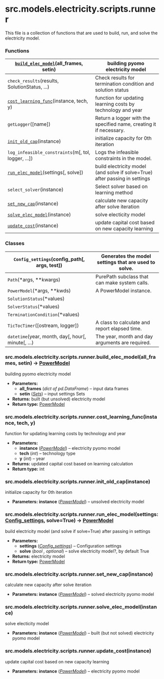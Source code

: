 # src.models.electricity.scripts.runner

This file is a collection of functions that are used to build, run, and solve the electricity model.

### Functions

| [`build_elec_model`](#src.models.electricity.scripts.runner.build_elec_model)(all_frames, setin)     | building pyomo electricity model                                            |
|------------------------------------------------------------------------------------------------------|-----------------------------------------------------------------------------|
| `check_results`(results, SolutionStatus, ...)                                                        | Check results for termination condition and solution status                 |
| [`cost_learning_func`](#src.models.electricity.scripts.runner.cost_learning_func)(instance, tech, y) | function for updating learning costs by technology and year                 |
| `getLogger`([name])                                                                                  | Return a logger with the specified name, creating it if necessary.          |
| [`init_old_cap`](#src.models.electricity.scripts.runner.init_old_cap)(instance)                      | initialize capacity for 0th iteration                                       |
| `log_infeasible_constraints`(m[, tol, logger, ...])                                                  | Logs the infeasible constraints in the model.                               |
| [`run_elec_model`](#src.models.electricity.scripts.runner.run_elec_model)(settings[, solve])         | build electricity model (and solve if solve=True) after passing in settings |
| `select_solver`(instance)                                                                            | Select solver based on learning method                                      |
| [`set_new_cap`](#src.models.electricity.scripts.runner.set_new_cap)(instance)                        | calculate new capacity after solve iteration                                |
| [`solve_elec_model`](#src.models.electricity.scripts.runner.solve_elec_model)(instance)              | solve electicity model                                                      |
| [`update_cost`](#src.models.electricity.scripts.runner.update_cost)(instance)                        | update capital cost based on new capacity learning                          |

### Classes

| `Config_settings`(config_path[, args, test])       | Generates the model settings that are used to solve.   |
|----------------------------------------------------|--------------------------------------------------------|
| `Path`(\*args, \*\*kwargs)                         | PurePath subclass that can make system calls.          |
| `PowerModel`(\*args, \*\*kwds)                     | A PowerModel instance.                                 |
| `SolutionStatus`(\*values)                         |                                                        |
| `SolverStatus`(\*values)                           |                                                        |
| `TerminationCondition`(\*values)                   |                                                        |
| `TicTocTimer`([ostream, logger])                   | A class to calculate and report elapsed time.          |
| `datetime`(year, month, day[, hour[, minute[, ...) | The year, month and day arguments are required.        |

### src.models.electricity.scripts.runner.build_elec_model(all_frames, setin) → [PowerModel](src.models.electricity.scripts.electricity_model.md#src.models.electricity.scripts.electricity_model.PowerModel)

building pyomo electricity model

* **Parameters:**
  * **all_frames** (*dict* *of* *pd.DataFrame*) – input data frames
  * **setin** ([*Sets*](src.models.electricity.scripts.preprocessor.md#src.models.electricity.scripts.preprocessor.Sets)) – input settings Sets
* **Returns:**
  built (but unsolved) electricity model
* **Return type:**
  [PowerModel](src.models.electricity.scripts.electricity_model.md#src.models.electricity.scripts.electricity_model.PowerModel)

### src.models.electricity.scripts.runner.cost_learning_func(instance, tech, y)

function for updating learning costs by technology and year

* **Parameters:**
  * **instance** ([*PowerModel*](src.models.electricity.scripts.electricity_model.md#src.models.electricity.scripts.electricity_model.PowerModel)) – electricity pyomo model
  * **tech** (*int*) – technology type
  * **y** (*int*) – year
* **Returns:**
  updated capital cost based on learning calculation
* **Return type:**
  int

### src.models.electricity.scripts.runner.init_old_cap(instance)

initialize capacity for 0th iteration

* **Parameters:**
  **instance** ([*PowerModel*](src.models.electricity.scripts.electricity_model.md#src.models.electricity.scripts.electricity_model.PowerModel)) – unsolved electricity model

### src.models.electricity.scripts.runner.run_elec_model(settings: [Config_settings](src.common.config_setup.md#src.common.config_setup.Config_settings), solve=True) → [PowerModel](src.models.electricity.scripts.electricity_model.md#src.models.electricity.scripts.electricity_model.PowerModel)

build electricity model (and solve if solve=True) after passing in settings

* **Parameters:**
  * **settings** ([*Config_settings*](src.common.config_setup.md#src.common.config_setup.Config_settings)) – Configuration settings
  * **solve** (*bool* *,* *optional*) – solve electricity model?, by default True
* **Returns:**
  electricity model
* **Return type:**
  [PowerModel](src.models.electricity.scripts.electricity_model.md#src.models.electricity.scripts.electricity_model.PowerModel)

### src.models.electricity.scripts.runner.set_new_cap(instance)

calculate new capacity after solve iteration

* **Parameters:**
  **instance** ([*PowerModel*](src.models.electricity.scripts.electricity_model.md#src.models.electricity.scripts.electricity_model.PowerModel)) – solved electricity pyomo model

### src.models.electricity.scripts.runner.solve_elec_model(instance)

solve electicity model

* **Parameters:**
  **instance** ([*PowerModel*](src.models.electricity.scripts.electricity_model.md#src.models.electricity.scripts.electricity_model.PowerModel)) – built (but not solved) electricity pyomo model

### src.models.electricity.scripts.runner.update_cost(instance)

update capital cost based on new capacity learning

* **Parameters:**
  **instance** ([*PowerModel*](src.models.electricity.scripts.electricity_model.md#src.models.electricity.scripts.electricity_model.PowerModel)) – electricity pyomo model
